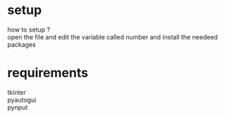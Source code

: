 # setup
how to setup ?<br>
open the file and edit the variable called number and install the needeed packages
# requirements
tkinter <br>pyautogui <br>pynput
